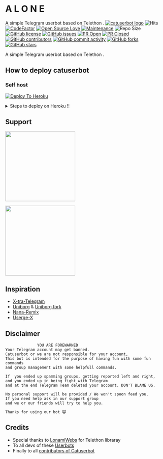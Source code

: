 # A L O N E
A simple Telegram userbot based on Telethon .
[![catuserbot logo](https://telegra.ph/file/b7dc845e3a48cde0d7bb1.jpg)](https://dashboard.heroku.com/new?button-url=https%3A%2F%2Fgithub.com%2Fsandy1709%2Fcatuserbot%2Ftree%2Fbugs&template=https%3A%2F%2Fgithub.com%2Fsandy1709%2Fcatuserbot)
![Hits](https://hitcounter.pythonanywhere.com/count/tag.svg?url=https%3A%2F%2Fgithub.com%2FJisan09%2Fcatuserbot)
[![CodeFactor](https://www.codefactor.io/repository/github/Jisan09/catuserbot/badge?&style=flat-square)](https://www.codefactor.io/repository/github/Jisan09/catuserbot)
[![Open Source Love](https://badges.frapsoft.com/os/v2/open-source.png?v=103)](https://github.com/ellerbrock/open-source-badges/)
[![Maintenance](https://img.shields.io/badge/Maintained%3F-yes-green?&style=flat-square)](https://GitHub.com/Jisan09/catuserbot/graphs/commit-activity) 
![Repo Size](https://img.shields.io/github/repo-size/Jisan09/catuserbot?&style=flat-square&logo=github)
[![GitHub license](https://img.shields.io/github/license/Jisan09/catuserbot?&style=flat-square&logo=github)](https://github.com/Jisan09/catuserbot/blob/master/LICENSE)
[![GitHub issues](https://img.shields.io/github/issues/Jisan09/catuserbot?&style=flat-square&logo=github)](https://github.com/Jisan09/catuserbot/issues)
[![PR Open](https://img.shields.io/github/issues-pr/Jisan09/catuserbot?&style=flat-square&logo=github)](https://github.com/Jisan09/catuserbot/pulls)
[![PR Closed](https://img.shields.io/github/issues-pr-closed/Jisan09/catuserbot?&style=flat-square&logo=github)](https://github.com/Jisan09/catuserbot/pulls?q=is:closed)
[![GitHub contributors](https://img.shields.io/github/contributors/sandy1709/catuserbot?&style=flat-square&logo=github)](https://GitHub.com/sandy1709/catuserbot/graphs/contributors/)
[![GitHub commit activity](https://img.shields.io/github/commit-activity/m/Jisan09/catuserbot?&style=flat-square&logo=github)](https://github.com/Jisan09/catuserbot/graphs/commit-activity)
[![GitHub forks](https://img.shields.io/github/forks/Jisan09/catuserbot?&style=flat-square&logo=github)](https://github.com/Jisan09/catuserbot/fork)
[![GitHub stars](https://img.shields.io/github/stars/Jisan09/catuserbot?&style=flat-square&logo=github)](https://github.com/Jisan09/catuserbot/stargazers)



A simple Telegram userbot based on Telethon .

## How to deploy catuserbot
### Self host

[![Deploy To Heroku](https://www.herokucdn.com/deploy/button.svg)](https://dashboard.heroku.com/new?template=https%3A%2F%2Fgithub.com%2FJisan09%2Fcatpack)

  <details>
    <summary>Steps to deploy on Heroku !! </summary>

  #### Get Required values First 

  1) Get App Id and Api Hash from [HERE](https://my.telegram.org) 
  2) Create a bot in [Bot Father](https://t.me/botfather) and get Bot Token
  3) Then Generate stringsession from [Repl](https://generatestringsession.sandeep1709.repl.run/).


  </details>
  
## Support
   <a href="https://t.me/catuserbot17"><img src="https://img.shields.io/badge/Channel%20Support%3F-yes-green?&style=flat-square?&logo=telegram" width=220px></a></p>
   <a href="https://t.me/catuserbot_support"><img src="https://img.shields.io/badge/Group%20Support%3F-yes-green?&style=flat-square?&logo=telegram" width=220px></a></p>
   
## Inspiration
   - [X-tra-Telegram](https://github.com/Dark-Princ3/X-tra-Telegram)
   - [Uniborg](https://github.com/SpEcHiDe/UniBorg) & [Uniborg fork](https://github.com/ravana69/PornHub)
   - [Nana-Remix](https://github.com/pokurt/Nana-Remix)
   - [Userge-X](https://github.com/code-rgb/USERGE-X/)
   
## Disclaimer

```
              YOU ARE FOREWARNED
Your Telegram account may get banned.   
Catuserbot or we are not responsible for your account, 
This bot is intended for the purpose of having fun with some fun commands 
and group management with some helpfull commands.

If  you ended up spamming groups, getting reported left and right, 
and you ended up in being fight with Telegram 
and at the end Telegram Team deleted your account. DON'T BLAME US.

No personal support will be provided / We won't spoon feed you. 
If you need help ask in our support group 
and we or our friends will try to help you.

Thanks for using our bot 😺
```

## Credits
   - Special thanks to [LonamiWebs](https://github.com/LonamiWebs/Telethon/) for Telethon libraray
   - To all devs of these [Userbots](https://github.com/sandy1709/catuserbot/tree/bugs#inspiration)
   - Finally to all [contributors of Catuserbot](https://github.com/sandy1709/catuserbot/graphs/contributors)
